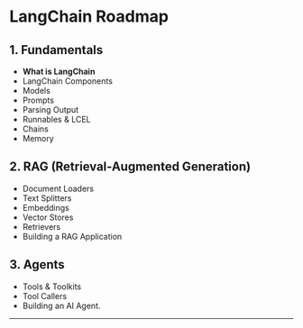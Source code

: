 # **LangChain Roadmap**

## **1. Fundamentals**
   - **What is LangChain**
   - LangChain Components
   - Models
   - Prompts
   - Parsing Output
   - Runnables & LCEL
   - Chains
   - Memory

## **2. RAG (Retrieval-Augmented Generation)**
   - Document Loaders
   - Text Splitters
   - Embeddings
   - Vector Stores
   - Retrievers
   - Building a RAG Application

## **3. Agents**
   - Tools & Toolkits
   - Tool Callers
   - Building an AI Agent.

---

 



